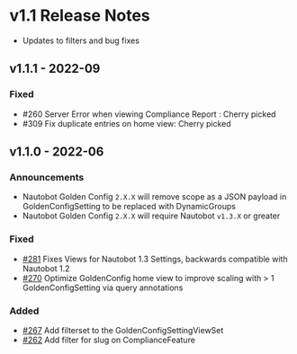 # v1.1 Release Notes

- Updates to filters and bug fixes

## v1.1.1 - 2022-09

### Fixed

- #260 Server Error when viewing Compliance Report <Overview>: Cherry picked
- #309 Fix duplicate entries on home view:  Cherry picked

## v1.1.0 - 2022-06

### Announcements

- Nautobot Golden Config `2.X.X` will remove scope as a JSON payload in GoldenConfigSetting to be replaced with DynamicGroups
- Nautobot Golden Config `2.X.X` will require Nautobot `v1.3.X` or greater

### Fixed

- [#281](https://github.com/nautobot/nautobot-plugin-golden-config/issues/281) Fixes Views for Nautobot 1.3 Settings, backwards compatible with Nautobot 1.2
- [#270](https://github.com/nautobot/nautobot-plugin-golden-config/issues/270) Optimize GoldenConfig home view to improve scaling with > 1 GoldenConfigSetting via query annotations

### Added

- [#267](https://github.com/nautobot/nautobot-plugin-golden-config/issues/267) Add filterset to the GoldenConfigSettingViewSet
- [#262](https://github.com/nautobot/nautobot-plugin-golden-config/issues/262) Add filter for slug on ComplianceFeature
